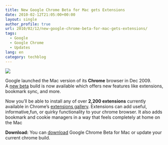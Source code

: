 ```yaml
---
title: New Google Chrome Beta for Mac gets Extensions
date: 2010-02-12T21:05:00+00:00
layout: single
author_profile: true
url: 2010/02/12/new-google-chrome-beta-for-mac-gets-extensions/
tags:
  - Google
  - Google Chrome
  - Updates
lang: en
category: techblog
---
```

<div>
  <a href="http://1.bp.blogspot.com/_vaUVXcmC3OI/S3W7SHUFnCI/AAAAAAAAA6A/Pz5g6G435Ts/s1600-h/chromelogo.png" imageanchor="1"><img border="0" src="http://1.bp.blogspot.com/_vaUVXcmC3OI/S3W7SHUFnCI/AAAAAAAAA6A/Pz5g6G435Ts/s320/chromelogo.png" /></a>
</div>

Google launched the Mac version of its **Chrome** browser in Dec 2009. A <a href="http://chrome.blogspot.com/2010/02/new-beta-of-google-chrome-for-mac-with.html" target="_blank">new beta</a> build is now available which offers new features like extensions, bookmark sync, and more.

Now you’ll be able to install any of over **2,200 extensions** currently available in Chrome’s <a href="http://chrome.google.com/extensions/" target="_blank">extensions gallery</a>. Extensions can add useful, informative,fun, or quirky functionality to your chrome browser. It also adds bookmark and cookie managers in a way that feels completely at home on the Mac

**Download:** You can <a href="http://www.google.com/chrome?platform=mac" target="_blank">download</a> Google Chrome Beta for Mac or update your current chrome build.